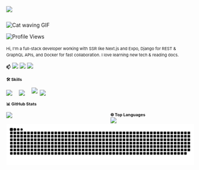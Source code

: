 <h1>
  <img src="https://readme-typing-svg.herokuapp.com/?font=Righteous&size=24&center=false&vCenter=true&width=400&height=40&duration=4000&lines=Hi+There!+👋;+I'm+Melanie+Abalde!" />
</h1>

<img src="https://media0.giphy.com/media/NgurY1o4z080Jfoyzw/giphy.gif?cid=6c09b952g4ubiv1590jpcedb33d6dqvb6kduerb0valgfyr6&ep=v1_stickers_search&rid=giphy.gif&ct=s" alt="Cat waving GIF" width="130" height="130" />
<p><img src="https://komarev.com/ghpvc/?username=Araanna&color=blue" alt="Profile Views" width="100" /></p>

<span style="font-size: 11px">
Hi, I'm a full-stack developer working with SSR like Next.js and Expo, Django for REST & GraphQL APIs, and Docker for fast collaboration. I love learning new tech & reading docs.
</span>

<span style="font-size: 11px"><strong>📫</strong></span>
<a href="https://www.instagram.com/_melkyway/" target="_blank"><img src="https://img.shields.io/badge/Insta-gray?style=flat-square&logo=instagram&logoColor=white" height="18" /></a>
<a href="mailto:melanieabalde0@gmail.com" target="_blank"><img src="https://img.shields.io/badge/Gmail-gray?style=flat-square&logo=gmail&logoColor=white" height="18" /></a>
<a href="https://www.linkedin.com/in/melanie-ladrillo-abalde-7283b8299/" target="_blank"><img src="https://img.shields.io/badge/LinkedIn-gray?style=flat-square&logo=linkedin&logoColor=white" height="18" /></a>

<p style="font-size: 11px; margin-top: 4px;"><strong>🛠️ Skills</strong></p>
<div style="display: flex; gap: 6px; align-items: center;">
  <img src="https://skillicons.dev/icons?i=nextjs" width="28" />
  <img src="https://skillicons.dev/icons?i=docker" width="28" />
  <img src="https://img.shields.io/badge/DRF-gray?style=flat-square&logo=django&logoColor=white" height="28" />
  <img src="https://skillicons.dev/icons?i=typescript" width="28" />
</div>

<p style="font-size: 11px; margin-top: 8px;"><strong>📊 GitHub Stats</strong></p>
<div style="display: flex; gap: 10px; flex-wrap: wrap;">
  <img src="https://github-readme-stats.vercel.app/api?username=Araanna&show_icons=true&theme=radical&hide_title=true&hide_border=true&hide_rank=false&count_private=true" width="270" />
  <div>
    <p style="font-size: 11px; margin: 0;"><strong>🌐 Top Languages</strong></p>
    <img src="https://github-readme-stats.vercel.app/api/top-langs/?username=Araanna&layout=compact&theme=radical&hide_border=true" width="200" />
  </div>
</div>

<img alt="snake eating my contributions" src="https://raw.githubusercontent.com/salesp07/salesp07/output/github-contribution-grid-snake.svg" />
